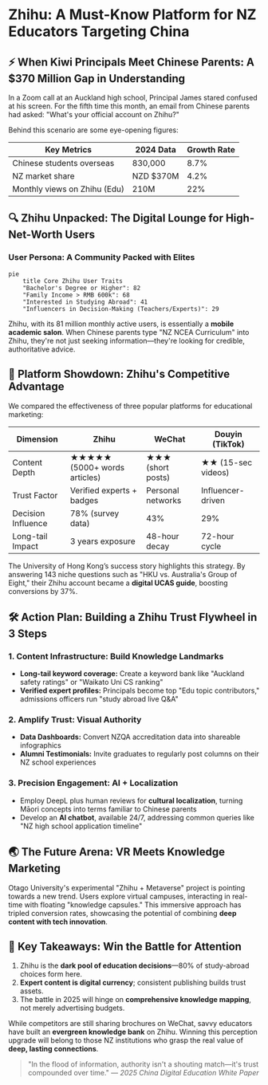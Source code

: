 # Zhihu: A Must-Know Platform for NZ Educators Targeting China

## ⚡ When Kiwi Principals Meet Chinese Parents: A $370 Million Gap in Understanding

In a Zoom call at an Auckland high school, Principal James stared confused at his screen. For the fifth time this month, an email from Chinese parents had asked: "What's your official account on Zhihu?"

Behind this scenario are some eye-opening figures:

| Key Metrics                  | 2024 Data | Growth Rate |
| ---------------------------- | --------- | ----------- |
| Chinese students overseas    | 830,000   | 8.7%        |
| NZ market share              | NZD $370M | 4.2%        |
| Monthly views on Zhihu (Edu) | 210M      | 22%         |

## 🔍 Zhihu Unpacked: The Digital Lounge for High-Net-Worth Users

### User Persona: A Community Packed with Elites
```mermaid
pie
    title Core Zhihu User Traits
    "Bachelor's Degree or Higher": 82
    "Family Income > RMB 600k": 68
    "Interested in Studying Abroad": 41
    "Influencers in Decision-Making (Teachers/Experts)": 29
```

Zhihu, with its 81 million monthly active users, is essentially a **mobile academic salon**. When Chinese parents type "NZ NCEA Curriculum" into Zhihu, they're not just seeking information—they're looking for credible, authoritative advice.

## 🥊 Platform Showdown: Zhihu's Competitive Advantage

We compared the effectiveness of three popular platforms for educational marketing:

| Dimension          | Zhihu                        | WeChat            | Douyin (TikTok)    |
| ------------------ | ---------------------------- | ----------------- | ------------------ |
| Content Depth      | ★★★★★ (5000+ words articles) | ★★★ (short posts) | ★★ (15-sec videos) |
| Trust Factor       | Verified experts + badges    | Personal networks | Influencer-driven  |
| Decision Influence | 78% (survey data)            | 43%               | 29%                |
| Long-tail Impact   | 3 years exposure             | 48-hour decay     | 72-hour cycle      |

The University of Hong Kong’s success story highlights this strategy. By answering 143 niche questions such as "HKU vs. Australia's Group of Eight," their Zhihu account became a **digital UCAS guide**, boosting conversions by 37%.

## 🛠️ Action Plan: Building a Zhihu Trust Flywheel in 3 Steps

### 1. Content Infrastructure: Build Knowledge Landmarks
- **Long-tail keyword coverage:** Create a keyword bank like "Auckland safety ratings" or "Waikato Uni CS ranking"
- **Verified expert profiles:** Principals become top "Edu topic contributors," admissions officers run "study abroad live Q&A"

### 2. Amplify Trust: Visual Authority
- **Data Dashboards:** Convert NZQA accreditation data into shareable infographics
- **Alumni Testimonials:** Invite graduates to regularly post columns on their NZ school experiences

### 3. Precision Engagement: AI + Localization
- Employ DeepL plus human reviews for **cultural localization**, turning Māori concepts into terms familiar to Chinese parents
- Develop an **AI chatbot**, available 24/7, addressing common queries like "NZ high school application timeline"

## 🌏 The Future Arena: VR Meets Knowledge Marketing

Otago University's experimental "Zhihu + Metaverse" project is pointing towards a new trend. Users explore virtual campuses, interacting in real-time with floating "knowledge capsules." This immersive approach has tripled conversion rates, showcasing the potential of combining **deep content with tech innovation**.

## 🔑 Key Takeaways: Win the Battle for Attention
1. Zhihu is the **dark pool of education decisions**—80% of study-abroad choices form here.
2. **Expert content is digital currency**; consistent publishing builds trust assets.
3. The battle in 2025 will hinge on **comprehensive knowledge mapping**, not merely advertising budgets.

While competitors are still sharing brochures on WeChat, savvy educators have built an **evergreen knowledge bank** on Zhihu. Winning this perception upgrade will belong to those NZ institutions who grasp the real value of **deep, lasting connections**.

> "In the flood of information, authority isn't a shouting match—it's trust compounded over time."
> — *2025 China Digital Education White Paper*

